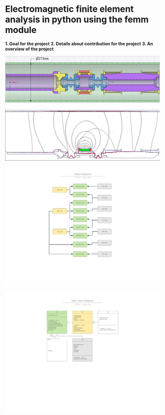 # Electromagnetic finite element analysis in python using the femm module

**1. Goal for the project**
**2. Details about contribution for the project**
**3. An overview of the project**

![Object for Low freq EM analisys](OZO500/pic/OZO-500-273.jpg)

![Low freq hfrmonic EM analisys](OZO500/pic/OZO-500-273_FEM.jpg)


![Object Dagram](ObjectDiagram.jpeg)

![UML Class Dagram](UMLClassDiagram.jpeg)

